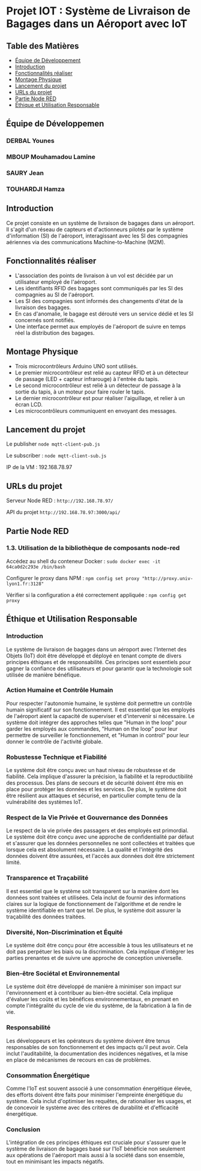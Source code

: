 # Projet IOT : Système de Livraison de Bagages dans un Aéroport avec IoT

## Table des Matières

- [Équipe de Développement](#équipe-de-développement)
- [Introduction](#introduction)
- [Fonctionnalités réaliser](#fonctionnalités)
- [Montage Physique](#montage-physique)
- [Lancement du projet](#Lancement-du-projet)
- [URLs du projet](#URLs-du-projet)
- [Partie Node RED](#Partie-Node-RED)
- [Éthique et Utilisation Responsable](#éthique-et-utilisation-responsable)

## Équipe de Développemen
### DERBAL Younes 
### MBOUP Mouhamadou Lamine
### SAURY Jean
### TOUHARDJI Hamza
 
## Introduction

Ce projet consiste en un système de livraison de bagages dans un aéroport. Il s'agit d'un réseau de capteurs et d'actionneurs pilotés par le système d'information (SI) de l'aéroport, interagissant avec les SI des compagnies aériennes via des communications Machine-to-Machine (M2M).

## Fonctionnalités réaliser 

- L'association des points de livraison à un vol est décidée par un utilisateur employé de l'aéroport.
- Les identifiants RFID des bagages sont communiqués par les SI des compagnies au SI de l'aéroport.
- Les SI des compagnies sont informés des changements d'état de la livraison des bagages.
- En cas d'anomalie, le bagage est dérouté vers un service dédié et les SI concernés sont notifiés.
- Une interface permet aux employés de l'aéroport de suivre en temps réel la distribution des bagages.

## Montage Physique

- Trois microcontrôleurs Arduino UNO sont utilisés.
- Le premier microcontrôleur est relié au capteur RFID et à un détecteur de passage (LED + capteur infrarouge) à l'entrée du tapis.
- Le second microcontrôleur est relié à un détecteur de passage à la sortie du tapis, à un moteur pour faire rouler le tapis. 
- Le dernier microcontrôleur est pour réaliser l'aiguillage, et relier à un écran LCD.
- Les microcontrôleurs communiquent en envoyant des messages.

## Lancement du projet

Le publisher
```node mqtt-client-pub.js```

Le subscriber :
```node mqtt-client-sub.js```

IP de la VM :
192.168.78.97

## URLs du projet

Serveur Node RED : 
```http://192.168.78.97/```

API du projet 
```http://192.168.78.97:3000/api/```

## Partie Node RED
### 1.3. Utilisation de la bibliothèque de composants node-red

Accédez au shell du conteneur Docker :
```sudo docker exec -it 64ca0d2c293e /bin/bash```

Configurer le proxy dans NPM :
```npm config set proxy "http://proxy.univ-lyon1.fr:3128"```

Vérifier si la configuration a été correctement appliquée :
```npm config get proxy```

## Éthique et Utilisation Responsable

### Introduction

Le système de livraison de bagages dans un aéroport avec l'Internet des Objets (IoT) doit être développé et déployé en tenant compte de divers principes éthiques et de responsabilité. Ces principes sont essentiels pour gagner la confiance des utilisateurs et pour garantir que la technologie soit utilisée de manière bénéfique.

### Action Humaine et Contrôle Humain

Pour respecter l'autonomie humaine, le système doit permettre un contrôle humain significatif sur son fonctionnement. Il est essentiel que les employés de l'aéroport aient la capacité de superviser et d'intervenir si nécessaire. Le système doit intégrer des approches telles que "Human in the loop" pour garder les employés aux commandes, "Human on the loop" pour leur permettre de surveiller le fonctionnement, et "Human in control" pour leur donner le contrôle de l'activité globale.

### Robustesse Technique et Fiabilité

Le système doit être conçu avec un haut niveau de robustesse et de fiabilité. Cela implique d'assurer la précision, la fiabilité et la reproductibilité des processus. Des plans de secours et de sécurité doivent être mis en place pour protéger les données et les services. De plus, le système doit être résilient aux attaques et sécurisé, en particulier compte tenu de la vulnérabilité des systèmes IoT.

### Respect de la Vie Privée et Gouvernance des Données

Le respect de la vie privée des passagers et des employés est primordial. Le système doit être conçu avec une approche de confidentialité par défaut et s'assurer que les données personnelles ne sont collectées et traitées que lorsque cela est absolument nécessaire. La qualité et l'intégrité des données doivent être assurées, et l'accès aux données doit être strictement limité.

### Transparence et Traçabilité

Il est essentiel que le système soit transparent sur la manière dont les données sont traitées et utilisées. Cela inclut de fournir des informations claires sur la logique de fonctionnement de l'algorithme et de rendre le système identifiable en tant que tel. De plus, le système doit assurer la traçabilité des données traitées.

### Diversité, Non-Discrimination et Équité

Le système doit être conçu pour être accessible à tous les utilisateurs et ne doit pas perpétuer les biais ou la discrimination. Cela implique d'intégrer les parties prenantes et de suivre une approche de conception universelle.

### Bien-être Sociétal et Environnemental

Le système doit être développé de manière à minimiser son impact sur l'environnement et à contribuer au bien-être sociétal. Cela implique d'évaluer les coûts et les bénéfices environnementaux, en prenant en compte l'intégralité du cycle de vie du système, de la fabrication à la fin de vie.

### Responsabilité

Les développeurs et les opérateurs du système doivent être tenus responsables de son fonctionnement et des impacts qu'il peut avoir. Cela inclut l'auditabilité, la documentation des incidences négatives, et la mise en place de mécanismes de recours en cas de problèmes.

### Consommation Énergétique

Comme l'IoT est souvent associé à une consommation énergétique élevée, des efforts doivent être faits pour minimiser l'empreinte énergétique du système. Cela inclut d'optimiser les requêtes, de rationaliser les usages, et de concevoir le système avec des critères de durabilité et d'efficacité énergétique.

### Conclusion

L'intégration de ces principes éthiques est cruciale pour s'assurer que le système de livraison de bagages basé sur l'IoT bénéficie non seulement aux opérations de l'aéroport mais aussi à la société dans son ensemble, tout en minimisant les impacts négatifs.


